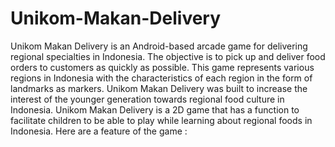 # Unikom-Makan-Delivery
Unikom Makan Delivery is an Android-based arcade game for delivering regional specialties in Indonesia. The objective is to pick up and deliver food orders to customers as quickly as possible. This game represents various regions in Indonesia with the characteristics of each region in the form of landmarks as markers. Unikom Makan Delivery was built to increase the interest of the younger generation towards regional food culture in Indonesia. Unikom Makan Delivery is a 2D game that has a function to facilitate children to be able to play while learning about regional foods in Indonesia. Here are a feature of the game :
